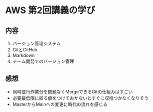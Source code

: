 # AWS 第2回講義の学び
## 内容
1. バージョン管理システム
2. GitとGitHub
3. Markdown
4. チーム開発でのバージョン管理

## 感想
- 同時並行作業分を問題なくMergeできるGitの仕組みはすごい
- 必要最低限に絞る癖をつけておかないとすぐに収拾つかなくなりそう
- MasterからMainへの変更に時代の流れを感じる

